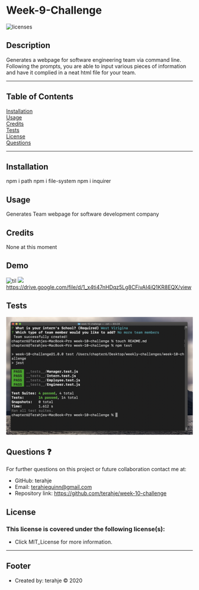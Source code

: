 # Week-9-Challenge

![licenses](https://img.shields.io/badge/License-MIT_License-blue.svg)

## Description
Generates a webpage for software engineering team via command line.  Following the prompts, you are able to input various pieces of information and have it complied in a neat html file for your team. 
***
## Table of Contents
[Installation](#installation)<br>
[Usage](#usage)<br>
[Credits](#credits)<br>
[Tests](#tests)<br>
[License](#license)<br>
[Questions](#questions)<br>
***
## Installation
npm i path
npm i file-system
npm i inquirer

## Usage
Generates Team webpage for software development company

## Credits
None at this moment

## Demo
![til](/assets/images/demo.gif)
![](/assets/images/screenshot.jpg)
https://drive.google.com/file/d/1_x4ti47nHDqz5Lg8CFivAI4iQ1KR8EQX/view


## Tests
![](/assets/images/tests.jpg)

## Questions :question:
For further questions on this project or future collaboration contact me at:<br>
* GitHub: terahje
* Email: terahjequinn@gmail.com
* Repository link: https://github.com/terahje/week-10-challenge

## License
### This license is covered under the following license(s):
* Click MIT_License for more information.
***


## Footer
* Created by: terahje :copyright: 2020
